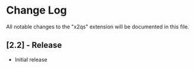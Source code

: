 # Change Log

All notable changes to the "x2qs" extension will be documented in this file.


## [2.2] - Release 

- Initial release